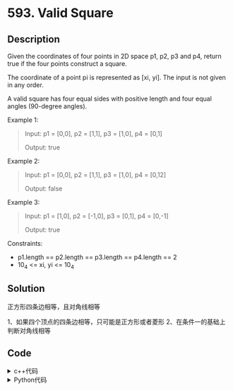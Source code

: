 # 593. Valid Square

## Description


Given the coordinates of four points in 2D space p1, p2, p3 and p4, return true if the four points construct a square.

The coordinate of a point pi is represented as [xi, yi]. The input is not given in any order.

A valid square has four equal sides with positive length and four equal angles (90-degree angles).



Example 1:<br>
> Input: p1 = [0,0], p2 = [1,1], p3 = [1,0], p4 = [0,1]
> 
> Output: true

Example 2:
> Input: p1 = [0,0], p2 = [1,1], p3 = [1,0], p4 = [0,12]
> 
> Output: false

Example 3:
> Input: p1 = [1,0], p2 = [-1,0], p3 = [0,1], p4 = [0,-1]
> 
> Output: true

Constraints:
- p1.length == p2.length == p3.length == p4.length == 2
- 10<sub>4</sub> <= xi, yi <= 10<sub>4</sub>

## Solution
正方形四条边相等，且对角线相等

1、如果四个顶点的四条边相等，只可能是正方形或者菱形
2、在条件一的基础上判断对角线相等


## Code

<details>
  <summary>c++代码</summary>
  
```C++

class Solution {
public:
    long edgeLength(vector<int>& x, vector<int>& y) {
        return 1L * std::pow(x[0] - y[0], 2) + 1L * std::pow(x[1] - y[1], 2);
    }

    bool validSquare(vector<int>& p1, vector<int>& p2, vector<int>& p3, vector<int>& p4) {
        if(p1[0] == p2[0] && p1[1] == p2[1]) return false;
        vector<long> vec(6, 0);
        //for(auto i : vec) cout<<i<<" ";
        vec[0] = edgeLength(p1, p2);
        vec[1] = edgeLength(p2, p3);
        vec[2] = edgeLength(p3, p4);
        vec[3] = edgeLength(p4, p1);
        vec[4] = edgeLength(p1, p3);
        vec[5] = edgeLength(p2, p4);
        sort(vec.begin(), vec.end());

        for(auto i : vec) cout<<i<<" ";

        return vec[0] == vec[1] && vec[1] == vec[2] && vec[1] == vec[3] && vec[4] == vec[5];
    }
};

```
</details>    
  
<details>
  <summary>Python代码</summary>
  
```Python3

class Solution:
    

    def validSquare(self, p1: List[int], p2: List[int], p3: List[int], p4: List[int]) -> bool:
        def edgeLength(x:List[int], y:List[int]) -> int:
            return (x[0] - y[0]) ** 2 + (x[1] - y[1]) ** 2
    
        if(p1[0] == p2[0] and p1[1] == p2[1]): return False
        res = [0] * 6
        res[0] = edgeLength(p1, p2)
        res[1] = edgeLength(p2, p3)
        res[2] = edgeLength(p3, p4)
        res[3] = edgeLength(p1, p4)
        res[4] = edgeLength(p1, p3)
        res[5] = edgeLength(p2, p4)

        res.sort()
        return res[0] == res[1] and res[0] == res[2] and res[0] == res[3] and res[4] == res[5]

```
</details>    


